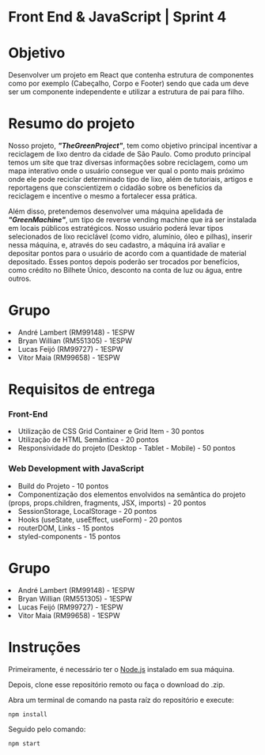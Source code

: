 # Front End & JavaScript | Sprint 4 

# Objetivo
Desenvolver um projeto em React que contenha estrutura de componentes como por exemplo (Cabeçalho, Corpo e Footer) sendo que cada um deve ser um componente independente e utilizar a estrutura de pai para filho.

# Resumo do projeto
Nosso projeto, ***"TheGreenProject"***, tem como objetivo principal incentivar a reciclagem de lixo dentro da cidade de São Paulo. Como produto principal temos um site que traz diversas informações sobre reciclagem, como um mapa interativo onde o usuário consegue ver qual o ponto mais próximo onde ele pode reciclar determinado tipo de lixo, além de tutoriais, artigos e reportagens que conscientizem o cidadão sobre os benefícios da reciclagem e incentive o mesmo a fortalecer essa prática. 

Além disso, pretendemos desenvolver uma máquina apelidada de ***"GreenMachine"***, um tipo de reverse vending machine que irá ser instalada em locais públicos estratégicos. Nosso usuário poderá levar tipos selecionados de lixo reciclável (como vidro, alumínio, óleo e pilhas), inserir nessa máquina, e, através do seu cadastro, a máquina irá avaliar e depositar pontos para o usuário de acordo com a quantidade de material depositado. Esses pontos depois poderão ser trocados por benefícios, como crédito no Bilhete Único, desconto na conta de luz ou água, entre outros. 

# Grupo  
<li>André Lambert (RM99148) - 1ESPW</li>  
<li>Bryan Willian (RM551305) - 1ESPW</li>
<li>Lucas Feijó (RM99727) - 1ESPW</li>
<li>Vitor Maia (RM99658) - 1ESPW</li>

# Requisitos de entrega

### Front-End
<li>Utilização de CSS Grid Container e Grid Item - 30 pontos</li>
<li>Utilização de HTML Semântica - 20 pontos</li>
<li>Responsividade do projeto (Desktop - Tablet - Mobile) - 50 pontos</li>

### Web Development with JavaScript
<li>Build do Projeto - 10 pontos</li>
<li>Componentização dos elementos envolvidos na semântica do projeto (props, props.children, fragments, JSX, imports) - 20 pontos</li>
<li>SessionStorage, LocalStorage - 20 pontos</li>
<li>Hooks (useState, useEffect, useForm) - 20 pontos</li>
<li>routerDOM, Links - 15 pontos</li>
<li>styled-components - 15 pontos</li>

# Grupo  
<li>André Lambert (RM99148) - 1ESPW</li>  
<li>Bryan Willian (RM551305) - 1ESPW</li>
<li>Lucas Feijó (RM99727) - 1ESPW</li>
<li>Vitor Maia (RM99658) - 1ESPW</li>

# Instruções
Primeiramente, é necessário ter o [Node.js](https://nodejs.org/en) instalado em sua máquina.

Depois, clone esse repositório remoto ou faça o download do .zip.

Abra um terminal de comando na pasta raíz do repositório e execute:
```
npm install
```
Seguido pelo comando:
```
npm start
``` 
